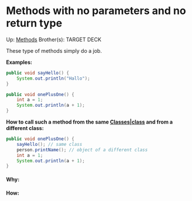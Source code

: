 # Methods with no parameters and no return type

Up: [Methods](methods)
Brother(s):
TARGET DECK

These type of methods simply do a job.

**Examples:**

```java
public void sayHello() {
	System.out.println("Hallo");
}

public void onePlusOne() {
	int a = 1;
	System.out.println(a + 1);
}
```

**How to call such a method from the same [Classes|class](classes|class) and from a different class:**

```java
public void onePlusOne() {
	sayHello(); // same class
	person.printName(); // object of a different class
	int a = 1;
	System.out.println(a + 1); 
}
```































#### Why:
#### How:









